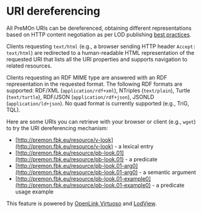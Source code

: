 URI dereferencing
===

All PreMOn URIs can be dereferenced, obtaining different representations based on HTTP content negotiation as per LOD publishing [best practices](http://www.w3.org/TR/cooluris/).

Clients requesting `text/html` (e.g., a browser sending HTTP header `Accept: text/html`) are redirected to a human-readable HTML representation of the requested URI that lists all the URI properties and supports navigation to related resources.

Clients requesting an RDF MIME type are answered with an RDF representation in the requested format. The following RDF formats are supported: RDF/XML (`application/rdf+xml`), NTriples (`text/plain`), Turtle (`text/turtle`), RDF/JSON (`application/rdf+json`), JSONLD (`application/ld+json`).
No quad format is currently supported (e.g., TriG, TQL).

Here are some URIs you can retrieve with your browser or client (e.g., `wget`) to try the URI dereferencing mechanism:

  * [http://premon.fbk.eu/resource/v-look](http://premon.fbk.eu/resource/v-look) - a lexical entry
  * [http://premon.fbk.eu/resource/pb-look.01](http://premon.fbk.eu/resource/pb-look.01) - a predicate
  * [http://premon.fbk.eu/resource/pb-look.01-arg0](http://premon.fbk.eu/resource/pb-look.01-arg0) - a semantic argument
  * [http://premon.fbk.eu/resource/pb-look.01-example0](http://premon.fbk.eu/resource/pb-look.01-example0) - a predicate usage example

This feature is powered by [OpenLink Virtuoso](https://github.com/openlink/virtuoso-opensource) and [LodView](https://github.com/dvcama/LodView).
